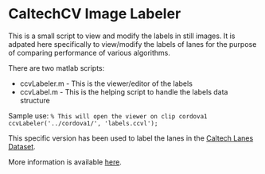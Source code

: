 # CaltechCV Image Labeler

This is a small script to view and modify the labels in still images. 
It is adpated here specifically to view/modify the labels of lanes for 
the purpose of comparing performance of various algorithms.


There are two matlab scripts:
* ccvLabeler.m    - This is the viewer/editor of the labels
* ccvLabel.m      - This is the helping script to handle the labels data structure


Sample use:
`
% This will open the viewer on clip cordova1
ccvLabeler('../cordova1/', 'labels.ccvl');
`

This specific version has been used to label the lanes in the [Caltech Lanes Dataset](http://www.mohamedaly.info/datasets/caltech-lanes/).

More information is available [here](http://www.mohamedaly.info/software/caltechcv-image-labeler).
